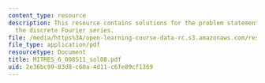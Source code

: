 ```yaml
---
content_type: resource
description: This resource contains solutions for the problem statements related to
  the discrete Fourier series.
file: /media/https%3A/open-learning-course-data-rc.s3.amazonaws.com/res-6-008-digital-signal-processing-spring-2011/2e36bc9983d8c60a4d11c6fe89cf1369_MITRES_6_008S11_sol08.pdf
file_type: application/pdf
resourcetype: Document
title: MITRES_6_008S11_sol08.pdf
uid: 2e36bc99-83d8-c60a-4d11-c6fe89cf1369
---
```

